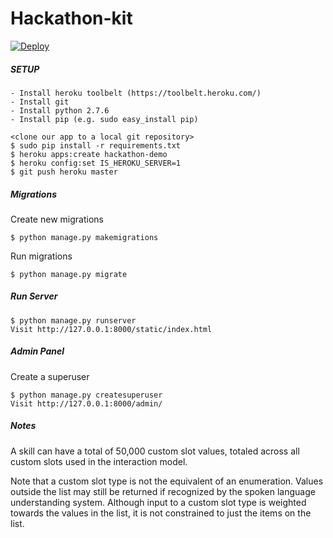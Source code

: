 Hackathon-kit
===========

[![Deploy](https://www.herokucdn.com/deploy/button.svg)](https://heroku.com/deploy)

##### SETUP
```
- Install heroku toolbelt (https://toolbelt.heroku.com/)
- Install git
- Install python 2.7.6
- Install pip (e.g. sudo easy_install pip)
```

```
<clone our app to a local git repository>
$ sudo pip install -r requirements.txt
$ heroku apps:create hackathon-demo
$ heroku config:set IS_HEROKU_SERVER=1
$ git push heroku master
```

##### Migrations
Create new migrations
```
$ python manage.py makemigrations
```

Run migrations
```
$ python manage.py migrate
```

##### Run Server
```
$ python manage.py runserver
Visit http://127.0.0.1:8000/static/index.html
```

##### Admin Panel
Create a superuser
```
$ python manage.py createsuperuser
Visit http://127.0.0.1:8000/admin/
```

##### Notes
A skill can have a total of 50,000 custom slot values, totaled across all custom slots used in the interaction model.

Note that a custom slot type is not the equivalent of an enumeration. Values outside the list may still be returned if recognized by the spoken language understanding system. Although input to a custom slot type is weighted towards the values in the list, it is not constrained to just the items on the list.